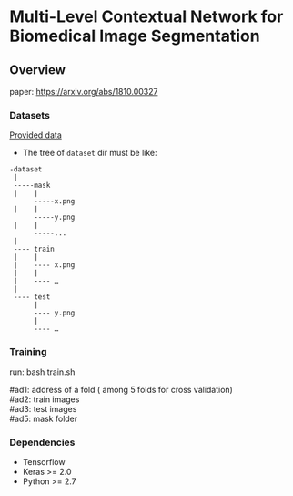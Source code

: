 # Multi-Level Contextual Network for Biomedical Image Segmentation
## Overview
paper: https://arxiv.org/abs/1810.00327
### Datasets
[Provided data](http://www.andrewjanowczyk.com/deep-learning/)

* The tree of ```dataset``` dir must be like:

```
-dataset
 |
 -----mask
 |    |
      -----x.png
 |    |
      -----y.png
 |    |
      -----...
 |
 ---- train
 |    |
 |    ---- x.png
 |    |
 |    ---- …
 |
 ---- test
      |
      ---- y.png
      |
      ---- …
```
### Training

run:
bash train.sh

 #ad1: address of a fold ( among 5 folds for cross validation)  
 #ad2: train images  
 #ad3: test images  
 #ad5: mask folder  
### Dependencies


* Tensorflow
* Keras >= 2.0
* Python >= 2.7



